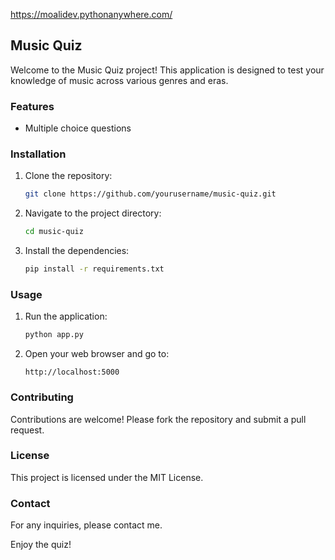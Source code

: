 https://moalidev.pythonanywhere.com/


## Music Quiz

Welcome to the Music Quiz project! This application is designed to test your knowledge of music across various genres and eras.

### Features

- Multiple choice questions

### Installation

1. Clone the repository:
    ```bash
    git clone https://github.com/yourusername/music-quiz.git
    ```
2. Navigate to the project directory:
    ```bash
    cd music-quiz
    ```
3. Install the dependencies:
    ```bash
    pip install -r requirements.txt
    ```

### Usage

1. Run the application:
    ```bash
    python app.py
    ```
2. Open your web browser and go to:
    ```
    http://localhost:5000
    ```

### Contributing

Contributions are welcome! Please fork the repository and submit a pull request.

### License

This project is licensed under the MIT License.

### Contact

For any inquiries, please contact me.

Enjoy the quiz!
